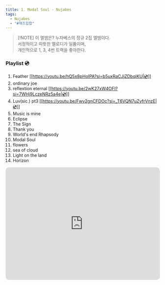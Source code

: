```yaml
---
title: 1. Modal Soul - Nujabes
tags:
  - Nujabes
  - "#재즈힙합"
---
```


> [!NOTE] 이 앨범은?
> 누자베스의 정규 2집 앨범이다.  
>  서정적이고 따뜻한 멜로디가 일품이며,  
>  개인적으로 1, 3, 4번 트랙을 좋아한다.  

### Playlist 💿

1. Feather [[https://youtu.be/hQ5x8pHoIPA?si=b5uxRaCJjZDbqiKU|💿]]
2. ordinary joe 
3. reflextion eternal [[https://youtu.be/2wK27xW4OFI?si=7WHj9LczeNRz5a4e|💿]]
4. Luv(sic.) pt3 [[https://youtu.be/Fwv2gnCFDOc?si=_T6VQN7uZyfrVnzE|💿]]
5. Music is mine
6. Eclipse
7. The Sign
8. Thank you
9. World's end Rhapsody
10. Modal Soul
11. flowers
12. sea of cloud
13. Light on the land
14. Horizon

<iframe style="border-radius:12px" src="https://open.spotify.com/embed/album/6nVACH6a27eOWiumAJhDWS?utm_source=generator&theme=0" width="100%" height="368" frameBorder="0" allowfullscreen="" allow="autoplay; clipboard-write; encrypted-media; fullscreen; picture-in-picture" loading="lazy"></iframe>
